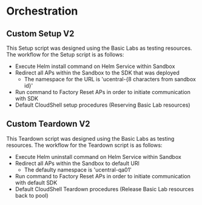 # Orchestration

## Custom Setup V2
This Setup script was designed using the Basic Labs as testing resources. The workflow for the Setup script is as follows:
* Execute Helm install command on Helm Service within Sandbox
* Redirect all APs within the Sandbox to the SDK that was deployed
    * The namespace for the URL is 'ucentral-{8 characters from sandbox id}'
* Run command to Factory Reset APs in order to initiate communication with SDK
* Default CloudShell setup procedures (Reserving Basic Lab resources)

## Custom Teardown V2
This Teardown script was designed using the Basic Labs as testing resources. The workflow for the Teardown script is as follows:
* Execute Helm uninstall command on Helm Service within Sandbox
* Redirect all APs within the Sandbox to default URl
    * The defaulty namespace is 'ucentral-qa01'
* Run command to Factory Reset APs in order to initiate communication with default SDK
* Default CloudShell Teardown procedures (Release Basic Lab resources back to pool)
